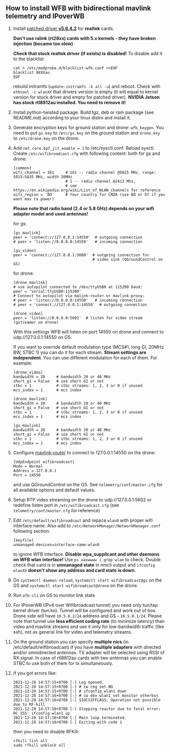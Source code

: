 How to install WFB with bidirectional mavlink telemetry and IPoverWB
--------------------------------------------------------------------
1. Install [patched driver **v5.6.4.2**](https://github.com/svpcom/rtl8812au) for **realtek** cards.

   **Don't use ralink (rt28xx) cards with 5.x kernels - they have broken injection (became too slow)**

   **Check that stock realtek driver (if exists) is disabled!** To disable add it to the blacklist
   ```
   cat > /etc/modprobe.d/blacklist-wfb.conf <<EOF
   blacklist 88XXau
   EOF
   ```
   rebuild initramfs (`update-initramfs -k all -u`) and reboot. Check with `ethtool -i wlanXX` that drivers version is empty (it will equal to kernel version for stock driver and empty for patched driver).  **NVIDIA Jetson has stock rtl8812au installed. You need to remove it!**
2. Install python-twisted package. Build tgz, deb or rpm package (see README.md) according to your linux distro and install it.
3. Generate encryption keys for ground station and drone: `wfb_keygen`. You need to put `gs.key` to `/etc/gs.key` on the ground station and `drone.key` to `/etc/drone.key` on the drone.
4. Add `net.core.bpf_jit_enable = 1` to /etc/sysctl.conf. Reload sysctl.
   Create `/etc/wifibroadcast.cfg` with following content:
   both for gs and drone:
   ```
   [common]
   wifi_channel = 161     # 161 -- radio channel @5825 MHz, range: 5815–5835 MHz, width 20MHz
                          # 1 -- radio channel @2412 Mhz, 
                          # see https://en.wikipedia.org/wiki/List_of_WLAN_channels for reference
   wifi_region = 'BO'     # Your country for CRDA (use BO or GY if you want max tx power)  
   ```

   **Please note that radio band (2.4 or 5.8 GHz) depends on your wifi adapter model and used antennas!**

   for gs:
   ```
   [gs_mavlink]
   peer = 'connect://127.0.0.1:14550'  # outgoing connection
   # peer = 'listen://0.0.0.0:14550'   # incoming connection

   [gs_video]
   peer = 'connect://127.0.0.1:5600'  # outgoing connection for
                                      # video sink (QGroundControl on GS)
   ```
   for drone:
   ```
   [drone_mavlink]
   # use autopilot connected to /dev/ttyUSB0 at 115200 baud:
   peer = 'serial:ttyUSB0:115200'
   # Connect to autopilot via malink-router or mavlink-proxy:
   # peer = 'listen://0.0.0.0:14550'   # incoming connection
   # peer = 'connect://127.0.0.1:14550'  # outgoing connection

   [drone_video]
   peer = 'listen://0.0.0.0:5602'  # listen for video stream (gstreamer on drone)
   ```
   With this settings WFB will listen on port 14550 on drone and connect to udp://127.0.0.1:14550 on GS.

   If you want to override default modulation type (MCS#1, long GI, 20MHz BW, STBC 1)
   you can do it for each stream. **Stream settings are independent**. You can use different modulation for each of them.
   For example:
   ```
   [drone_video]
   bandwidth = 20     # bandwidth 20 or 40 MHz
   short_gi = False   # use short GI or not
   stbc = 1           # stbc streams: 1, 2, 3 or 0 if unused
   mcs_index = 1      # mcs index

   [drone_mavlink]
   bandwidth = 20     # bandwidth 20 or 40 MHz
   short_gi = False   # use short GI or not
   stbc = 1           # stbc streams: 1, 2, 3 or 0 if unused
   mcs_index = 1      # mcs index

   [gs_mavlink]
   bandwidth = 20     # bandwidth 20 or 40 MHz
   short_gi = False   # use short GI or not
   stbc = 1           # stbc streams: 1, 2, 3 or 0 if unused
   mcs_index = 1      # mcs index
   ```
   
5. Configure [mavlink-router](https://github.com/intel/mavlink-router) to connect to 127.0.0.1:14550 on the drone:
   ```
   [UdpEndpoint wifibroadcast]
   Mode = Normal
   Address = 127.0.0.1
   Port = 14550
   ```
   and use QGroundControl on the GS.
   See `telemetry/conf/master.cfg` for all available options and default values.
6. Setup RTP video streaming on the drone to udp://127.0.0.1:5602 or redefine listen port in `/etc/wifibroadcast.cfg` (see `telemetry/conf/master.cfg` for reference)
7. Edit `/etc/default/wifibroadcast` and repace `wlan0` with proper wifi interface name. Also add to `/etc/NetworkManager/NetworkManager.conf` following section:
   ```
   [keyfile]
   unmanaged-devices=interface-name:wlan0
   ```
   to ignore WFB interface. **Disable wpa_supplicant and other daemons on WFB wlan interface!** Use `ps uaxwwww | grep wlan` to check.
   Double check that card is in **unmanaged state** in nmcli output and `ifconfig wlanXX` **doesn't show any address and card state is down**.
8. Do `systemctl daemon-reload`, `systemctl start wifibroadcast@gs` on the GS and `systemctl start wifibroadcast@drone` on the drone.
9. Run `wfb-cli` on GS to monitor link state
10. For IPoverWB (IPv4 over Wifibroadcast tunnel) you need only tun/tap kernel driver (tun.ko).
    Tunnel will be configured and work out of box. Drone side will have ``10.5.0.2/24`` address and GS - ``10.5.0.1/24``.
    Please note that tunnel use **less efficient coding rate** (to minimize latency) than video and mavlink streams and use it only for low-bandwidth traffic (like ssh), not as general link for video and telemetry streams.
11. On the ground station you can specify **multiple nics** (in /etc/default/wifibroadcast) if you have **multiple adapters** with directed and/or omnidirected antennas. TX adapter will be selected using RSSI of RX signal. In case of rtl8812au cards with two antennas you can enable STBC to use both of them for tx simultaneously.
12. If you got errors like:
    ```
    2021-12-28 14:57:15+0700 [-] Log opened.
    2021-12-28 14:57:15+0700 [-] # iw reg set BO
    2021-12-28 14:57:15+0700 [-] # ifconfig wlan1 down
    2021-12-28 14:57:16+0700 [-] # iw dev wlan1 set monitor otherbss
    2021-12-28 14:57:16+0700 [-] SIOCSIFFLAGS: Operation not possible due to RF-kill
    2021-12-28 14:57:16+0700 [-] Stopping reactor due to fatal error: RC 255: ifconfig wlan1 up
    2021-12-28 14:57:16+0700 [-] Main loop terminated.
    2021-12-28 14:57:16+0700 [-] Exiting with code 1
    ```
    then you need to disable RFKill:
    ```
    rfkill list all
    sudo rfkill unblock all
    ```